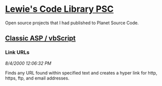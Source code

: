 # [Lewie's Code Library PSC](../../README.md)

Open source projects that I had published to Planet Source Code.

## [Classic ASP / vbScript](../README.md)

### Link URLs

*8/4/2000 12:06:32 PM*

Finds any URL found within specified text and creates a hyper link for http, https, ftp, and email addresses.


